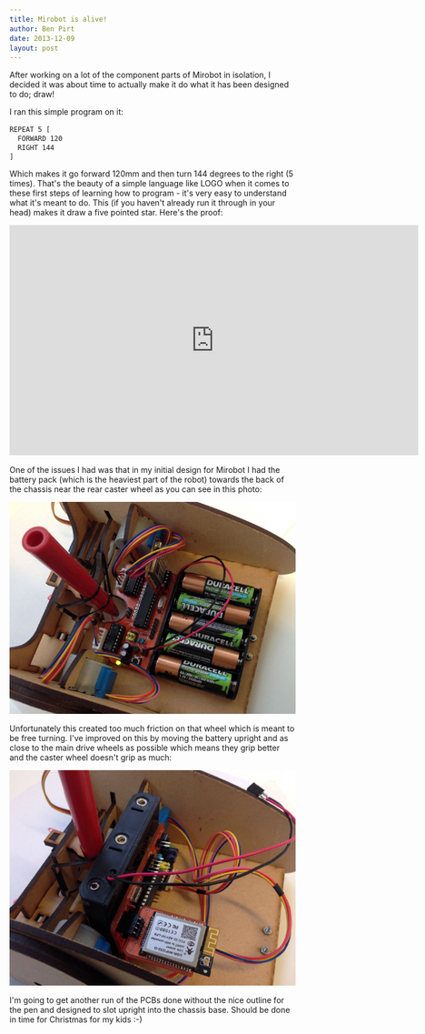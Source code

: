 ```yaml
---
title: Mirobot is alive!
author: Ben Pirt
date: 2013-12-09
layout: post
---
```


After working on a lot of the component parts of Mirobot in isolation, I decided it was about time to actually make it do what it has been designed to do; draw!

I ran this simple program on it:
<pre><code>REPEAT 5 [
  FORWARD 120
  RIGHT 144
]
</code></pre>
Which makes it go forward 120mm and then turn 144 degrees to the right (5 times). That's the beauty of a simple language like LOGO when it comes to these first steps of learning how to program - it's very easy to understand what it's meant to do. This (if you haven't already run it through in your head) makes it draw a five pointed star. Here's the proof:

<iframe width="720" height="405" src="http://www.youtube.com/embed/fvvo351CHts" frameborder="0" allowfullscreen></iframe>

One of the issues I had was that in my initial design for Mirobot I had the battery pack (which is the heaviest part of the robot) towards the back of the chassis near the rear caster wheel as you can see in this photo:

![Initial Layout](/assets/mirobot-is-alive/initial_layout.jpg "The initial layout")

Unfortunately this created too much friction on that wheel which is meant to be free turning. I've improved on this by moving the battery upright and as close to the main drive wheels as possible which means they grip better and the caster wheel doesn't grip as much:

![Improved Layout](/assets/mirobot-is-alive/improved_layout.jpg "The improved layout")

I'm going to get another run of the PCBs done without the nice outline for the pen and designed to slot upright into the chassis base. Should be done in time for Christmas for my kids :-)
